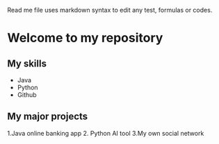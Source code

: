 Read me file uses markdown syntax to edit any test, formulas or codes.
# Welcome to my repository

## My skills
- Java
- Python
- Github

## My major projects
1.Java online banking app
2. Python AI tool
3.My own social network

